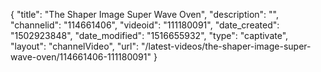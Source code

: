 {
    "title": "The Shaper Image Super Wave Oven",
    "description": "",
    "channelid": "114661406",
    "videoid": "111180091",
    "date_created": "1502923848",
    "date_modified": "1516655932",
    "type": "captivate",
    "layout": "channelVideo",
    "url": "\/latest-videos\/the-shaper-image-super-wave-oven\/114661406-111180091"
}